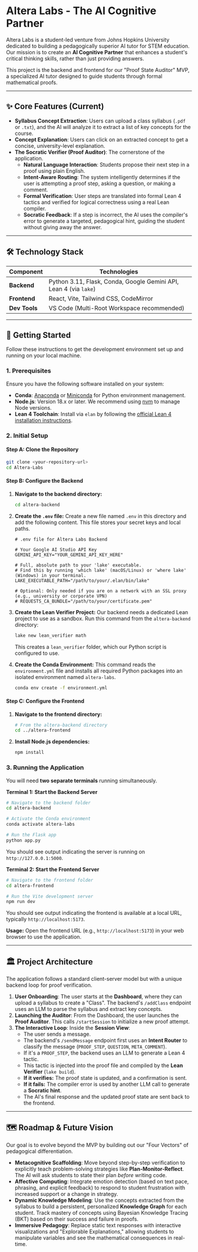 # Altera Labs - The AI Cognitive Partner

Altera Labs is a student-led venture from Johns Hopkins University dedicated to building a pedagogically superior AI tutor for STEM education. Our mission is to create an **AI Cognitive Partner** that enhances a student's critical thinking skills, rather than just providing answers.

This project is the backend and frontend for our "Proof State Auditor" MVP, a specialized AI tutor designed to guide students through formal mathematical proofs.

---

## ✨ Core Features (Current)

*   **Syllabus Concept Extraction**: Users can upload a class syllabus (`.pdf` or `.txt`), and the AI will analyze it to extract a list of key concepts for the course.
*   **Concept Explanation**: Users can click on an extracted concept to get a concise, university-level explanation.
*   **The Socratic Verifier (Proof Auditor)**: The cornerstone of the application.
    *   **Natural Language Interaction**: Students propose their next step in a proof using plain English.
    *   **Intent-Aware Routing**: The system intelligently determines if the user is attempting a proof step, asking a question, or making a comment.
    *   **Formal Verification**: User steps are translated into formal Lean 4 tactics and verified for logical correctness using a real Lean compiler.
    *   **Socratic Feedback**: If a step is incorrect, the AI uses the compiler's error to generate a targeted, pedagogical hint, guiding the student without giving away the answer.

---

## 🛠️ Technology Stack

| Component      | Technologies                                               |
| -------------- | ---------------------------------------------------------- |
| **Backend**    | Python 3.11, Flask, Conda, Google Gemini API, Lean 4 (via `lake`) |
| **Frontend**   | React, Vite, Tailwind CSS, CodeMirror                      |
| **Dev Tools**  | VS Code (Multi-Root Workspace recommended)                 |

---

## 🚀 Getting Started

Follow these instructions to get the development environment set up and running on your local machine.

### 1. Prerequisites

Ensure you have the following software installed on your system:

*   **Conda**: [Anaconda](https://www.anaconda.com/products/distribution) or [Miniconda](https://docs.conda.io/en/latest/miniconda.html) for Python environment management.
*   **Node.js**: Version 18.x or later. We recommend using [nvm](https://github.com/nvm-sh/nvm) to manage Node versions.
*   **Lean 4 Toolchain**: Install via `elan` by following the [official Lean 4 installation instructions](https://lean-lang.org/install/).

### 2. Initial Setup

#### Step A: Clone the Repository

```bash
git clone <your-repository-url>
cd Altera-Labs
```

#### Step B: Configure the Backend

1.  **Navigate to the backend directory:**
    ```bash
    cd altera-backend
    ```

2.  **Create the `.env` file:** Create a new file named `.env` in this directory and add the following content. This file stores your secret keys and local paths.

    ```dotenv
    # .env file for Altera Labs Backend

    # Your Google AI Studio API Key
    GEMINI_API_KEY="YOUR_GEMINI_API_KEY_HERE"

    # Full, absolute path to your 'lake' executable.
    # Find this by running 'which lake' (macOS/Linux) or 'where lake' (Windows) in your terminal.
    LAKE_EXECUTABLE_PATH="/path/to/your/.elan/bin/lake"

    # Optional: Only needed if you are on a network with an SSL proxy (e.g., university or corporate VPN)
    # REQUESTS_CA_BUNDLE="/path/to/your/certificate.pem"
    ```

3.  **Create the Lean Verifier Project:** Our backend needs a dedicated Lean project to use as a sandbox. Run this command from the `altera-backend` directory:
    ```bash
    lake new lean_verifier math
    ```
    This creates a `lean_verifier` folder, which our Python script is configured to use.

4.  **Create the Conda Environment:** This command reads the `environment.yml` file and installs all required Python packages into an isolated environment named `altera-labs`.
    ```bash
    conda env create -f environment.yml
    ```

#### Step C: Configure the Frontend

1.  **Navigate to the frontend directory:**
    ```bash
    # From the altera-backend directory
    cd ../altera-frontend
    ```

2.  **Install Node.js dependencies:**
    ```bash
    npm install
    ```

### 3. Running the Application

You will need **two separate terminals** running simultaneously.

**Terminal 1: Start the Backend Server**

```bash
# Navigate to the backend folder
cd altera-backend

# Activate the Conda environment
conda activate altera-labs

# Run the Flask app
python app.py
```
You should see output indicating the server is running on `http://127.0.0.1:5000`.

**Terminal 2: Start the Frontend Server**

```bash
# Navigate to the frontend folder
cd altera-frontend

# Run the Vite development server
npm run dev
```
You should see output indicating the frontend is available at a local URL, typically `http://localhost:5173`.

**Usage:**
Open the frontend URL (e.g., `http://localhost:5173`) in your web browser to use the application.

---

## 🏛️ Project Architecture

The application follows a standard client-server model but with a unique backend loop for proof verification.

1.  **User Onboarding**: The user starts at the **Dashboard**, where they can upload a syllabus to create a "Class". The backend's `/addClass` endpoint uses an LLM to parse the syllabus and extract key concepts.
2.  **Launching the Auditor**: From the Dashboard, the user launches the **Proof Auditor**. This calls `/startSession` to initialize a new proof attempt.
3.  **The Interactive Loop**: Inside the **Session View**:
    *   The user sends a message.
    *   The backend's `/sendMessage` endpoint first uses an **Intent Router** to classify the message (`PROOF_STEP`, `QUESTION`, `META_COMMENT`).
    *   If it's a `PROOF_STEP`, the backend uses an LLM to generate a Lean 4 tactic.
    *   This tactic is injected into the proof file and compiled by the **Lean Verifier** (`lake build`).
    *   **If it verifies:** The proof state is updated, and a confirmation is sent.
    *   **If it fails:** The compiler error is used by another LLM call to generate a **Socratic hint**.
    *   The AI's final response and the updated proof state are sent back to the frontend.

---

## 🗺️ Roadmap & Future Vision

Our goal is to evolve beyond the MVP by building out our "Four Vectors" of pedagogical differentiation.

*   **Metacognitive Scaffolding**: Move beyond step-by-step verification to explicitly teach problem-solving strategies like **Plan-Monitor-Reflect**. The AI will ask students to state their plan *before* writing code.
*   **Affective Computing**: Integrate emotion detection (based on text pace, phrasing, and explicit feedback) to respond to student frustration with increased support or a change in strategy.
*   **Dynamic Knowledge Modeling**: Use the concepts extracted from the syllabus to build a persistent, personalized **Knowledge Graph** for each student. Track mastery of concepts using Bayesian Knowledge Tracing (BKT) based on their success and failure in proofs.
*   **Immersive Pedagogy**: Replace static text responses with interactive visualizations and "Explorable Explanations," allowing students to manipulate variables and see the mathematical consequences in real-time.